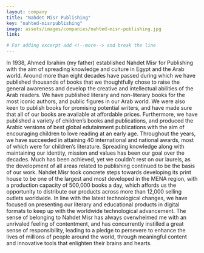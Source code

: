 ```yaml
---
layout: company
title: "Nahdet Misr Publishing"
key: "nahted-misrpublishing"
image: assets/images/companies/nahted-misr-publishing.jpg
link: 

# For adding excerpt add <!--more--> and break the line
---
```

In 1938, Ahmed Ibrahim (my father) established Nahdet Misr for Publishing with the aim
of spreading knowledge and culture in Egypt and the Arab world. Around more than eight decades have passed during which we have published thousands of books that we thoughtfully chose to raise the general awareness and develop the creative and intellectual abilities of the Arab readers. We have published literary and non-literary books for the most iconic authors, and public figures in our Arab world. We were also keen to publish books for promising potential writers, and have made sure that all of our books are available at affordable prices. Furthermore, we have published a variety of children’s books and publications, and produced the Arabic versions of best global edutainment publications with the aim of encouraging children to love reading at an early age. Throughout the years, we have succeeded in attaining 40 international and national awards, most of which were for children’s literature.
Spreading knowledge along with maintaining our identity, mission and values has been our goal over the decades. Much has been achieved, yet we couldn’t rest on our laurels, as the development of all areas related to publishing continued to be the basis of our work. Nahdet Misr took concrete steps towards developing its print house to be one of the largest and most developed in the MENA region, with a production capacity of 500,000 books a day, which affords us the opportunity to distribute our products across more than 12,000 selling outlets worldwide. In line with the latest technological changes, we have focused on presenting our literary and educational products in digital formats to keep up with the worldwide technological advancement.
The sense of belonging to Nahdet Misr has always overwhelmed me with an unrivaled feeling of contentment, and has concurrently instilled a great sense of responsibility, leading to a pledge to persevere to enhance the lives of millions of people around the world, through meaningful content and innovative tools that enlighten their brains and hearts. 
<!--more-->

